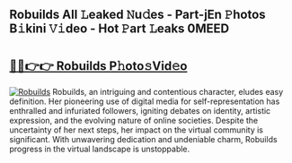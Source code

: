 ## Robuilds All 𝙻eaked 𝙽u𝚍es - Part-jEn 𝙿hotos B𝚒kini 𝚅𝚒deo - Hot 𝙿art 𝙻eaks 0MEED

# <h2><a href="http://ld72cri.urlbe.top/?page=Robuilds">🔗🔗👉👉 Robuilds P𝚑oto𝚜Vid𝚎o</a></h2>

[![Robuilds](https://i.imgur.com/eBuTRDB.gif)](http://ld72cri.urlbe.top/?page=Robuilds)
Robuilds, an intriguing and contentious character, eludes easy definition. Her pioneering use of digital media for self-representation has enthralled and infuriated followers, igniting debates on identity, artistic expression, and the evolving nature of online societies. Despite the uncertainty of her next steps, her impact on the virtual community is significant. With unwavering dedication and undeniable charm, Robuilds progress in the virtual landscape is unstoppable.
